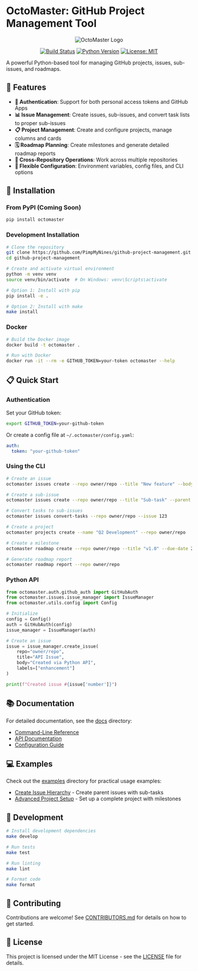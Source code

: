 # OctoMaster: GitHub Project Management Tool

<div align="center">

![OctoMaster Logo](docs/octomaster-logo.png)

[![Build Status](https://github.com/PimpMyNines/github-project-management/actions/workflows/tests.yml/badge.svg)](https://github.com/PimpMyNines/github-project-management/actions/workflows/tests.yml)
[![Python Version](https://img.shields.io/badge/python-3.8%2B-blue)](https://www.python.org/downloads/)
[![License: MIT](https://img.shields.io/badge/License-MIT-yellow.svg)](https://opensource.org/licenses/MIT)

</div>

A powerful Python-based tool for managing GitHub projects, issues, sub-issues, and roadmaps.

## 🌟 Features

- **🔑 Authentication**: Support for both personal access tokens and GitHub Apps
- **📊 Issue Management**: Create issues, sub-issues, and convert task lists to proper sub-issues
- **📋 Project Management**: Create and configure projects, manage columns and cards
- **🗓️ Roadmap Planning**: Create milestones and generate detailed roadmap reports
- **🔄 Cross-Repository Operations**: Work across multiple repositories
- **💼 Flexible Configuration**: Environment variables, config files, and CLI options

## 🚀 Installation

### From PyPI (Coming Soon)

```bash
pip install octomaster
```

### Development Installation

```bash
# Clone the repository
git clone https://github.com/PimpMyNines/github-project-management.git
cd github-project-management

# Create and activate virtual environment
python -m venv venv
source venv/bin/activate  # On Windows: venv\Scripts\activate

# Option 1: Install with pip
pip install -e .

# Option 2: Install with make
make install
```

### Docker

```bash
# Build the Docker image
docker build -t octomaster .

# Run with Docker
docker run -it --rm -e GITHUB_TOKEN=your-token octomaster --help
```

## 📋 Quick Start

### Authentication

Set your GitHub token:

```bash
export GITHUB_TOKEN=your-github-token
```

Or create a config file at `~/.octomaster/config.yaml`:

```yaml
auth:
  token: "your-github-token"
```

### Using the CLI

```bash
# Create an issue
octomaster issues create --repo owner/repo --title "New feature" --body "Feature description"

# Create a sub-issue
octomaster issues create --repo owner/repo --title "Sub-task" --parent 123

# Convert tasks to sub-issues
octomaster issues convert-tasks --repo owner/repo --issue 123

# Create a project
octomaster projects create --name "Q2 Development" --repo owner/repo

# Create a milestone
octomaster roadmap create --repo owner/repo --title "v1.0" --due-date 2023-12-31

# Generate roadmap report
octomaster roadmap report --repo owner/repo
```

### Python API

```python
from octomaster.auth.github_auth import GitHubAuth
from octomaster.issues.issue_manager import IssueManager
from octomaster.utils.config import Config

# Initialize
config = Config()
auth = GitHubAuth(config)
issue_manager = IssueManager(auth)

# Create an issue
issue = issue_manager.create_issue(
    repo="owner/repo",
    title="API Issue",
    body="Created via Python API",
    labels=["enhancement"]
)

print(f"Created issue #{issue['number']}")
```

## 📚 Documentation

For detailed documentation, see the [docs](./docs) directory:

- [Command-Line Reference](./docs/README.md)
- [API Documentation](./docs/API_REFERENCE.md)
- [Configuration Guide](./docs/CONFIGURATION.md)

## 💻 Examples

Check out the [examples](./examples) directory for practical usage examples:

- [Create Issue Hierarchy](./examples/create_issue_hierarchy.py) - Create parent issues with sub-tasks
- [Advanced Project Setup](./examples/advanced_project_setup.py) - Set up a complete project with milestones

## 🧪 Development

```bash
# Install development dependencies
make develop

# Run tests
make test

# Run linting
make lint

# Format code
make format
```

## 🤝 Contributing

Contributions are welcome! See [CONTRIBUTORS.md](./CONTRIBUTORS.md) for details on how to get started.

## 📜 License

This project is licensed under the MIT License - see the [LICENSE](./LICENSE) file for details.
